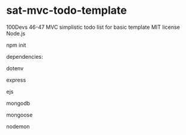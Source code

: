 # sat-mvc-todo-template

100Devs 46-47 MVC simplistic todo list for basic template
MIT license
Node.js

npm init

dependencies:

dotenv

express

ejs

mongodb

mongoose

nodemon
